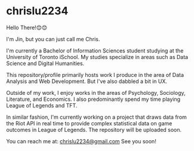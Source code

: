 # chrislu2234
Hello There!😊😊

I'm Jin, but you can just call me Chris.

I'm currently a Bachelor of Information Sciences student studying at the University of Toronto iSchool. My studies specialize in areas such as Data Science and Digital Humanities. 

This repository/profile primarily hosts work I produce in the area of Data Analysis and Web Development. But I've also dabbled a bit in UX.

Outside of my work, I enjoy works in the areas of Psychology, Sociology, Literature, and Economics. I also predominantly spend my time playing League of Legends and TFT.

In similar fashion, I'm currently working on a project that draws data from the Riot API in real time to provide complex statistical data on game outcomes in League of Legends. The repository will be uploaded soon. 

You can reach me at: chrislu2234@gmail.com
See you soon!
